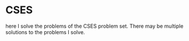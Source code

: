 # CSES
here I solve the problems of the CSES problem set. There may be multiple solutions to the problems I solve.
